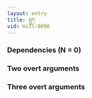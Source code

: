 ```yaml
---
layout: entry
title: སྐྲུད་
vid: Hill:0096
---
```

### Dependencies (N = 0)


### Two overt arguments


### Three overt arguments
